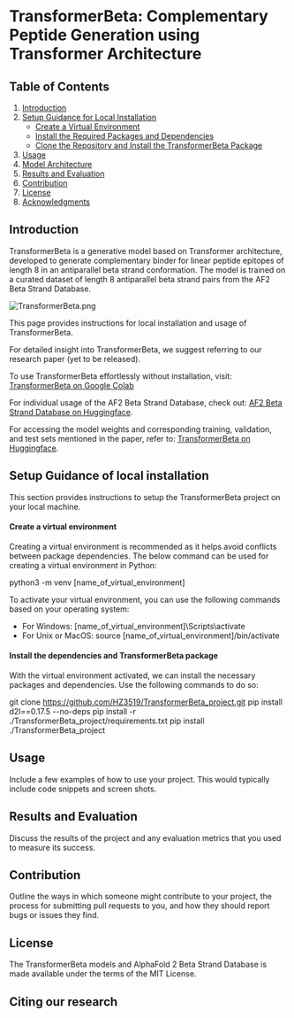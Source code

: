 # TransformerBeta: Complementary Peptide Generation using Transformer Architecture

## Table of Contents
1. [Introduction](#introduction)
2. [Setup Guidance for Local Installation](#setup-guidance-for-local-installation)
    - [Create a Virtual Environment](#create-a-virtual-environment)
    - [Install the Required Packages and Dependencies](#install-the-required-packages-and-dependencies)
    - [Clone the Repository and Install the TransformerBeta Package](#clone-the-repository-and-install-the-transformerbeta-package)
3. [Usage](#usage)
4. [Model Architecture](#model-architecture)
5. [Results and Evaluation](#results-and-evaluation)
6. [Contribution](#contribution)
7. [License](#license)
8. [Acknowledgments](#acknowledgments)

## Introduction

TransformerBeta is a generative model based on Transformer architecture, developed to generate complementary binder for linear peptide epitopes of length 8 in an antiparallel beta strand conformation. The model is trained on a curated dataset of length 8 antiparallel beta strand pairs from the AF2 Beta Strand Database.

![TransformerBeta.png](data:image/png;base64,iVBO)

This page provides instructions for local installation and usage of TransformerBeta.

For detailed insight into TransformerBeta, we suggest referring to our research paper (yet to be released). 

To use TransformerBeta effortlessly without installation, visit: [TransformerBeta on Google Colab](https://colab.research.google.com/github/HZ3519/TransformerBeta/blob/main/notebooks/peptide_design_colab.ipynb)

For individual usage of the AF2 Beta Strand Database, check out: [AF2 Beta Strand Database on Huggingface](https://huggingface.co/datasets/hz3519/AF2_Beta_Strand_Database/tree/main).

For accessing the model weights and corresponding training, validation, and test sets mentioned in the paper, refer to: [TransformerBeta on Huggingface](https://huggingface.co/hz3519/TransformerBeta).

## Setup Guidance of local installation

This section provides instructions to setup the TransformerBeta project on your local machine.

#### Create a virtual environment

Creating a virtual environment is recommended as it helps avoid conflicts between package dependencies. The below command can be used for creating a virtual environment in Python:

python3 -m venv [name_of_virtual_environment]

To activate your virtual environment, you can use the following commands based on your operating system:

- For Windows: [name_of_virtual_environment]\Scripts\activate
- For Unix or MacOS: source [name_of_virtual_environment]/bin/activate

#### Install the dependencies and TransformerBeta package

With the virtual environment activated, we can install the necessary packages and dependencies. Use the following commands to do so:

git clone https://github.com/HZ3519/TransformerBeta_project.git
pip install d2l==0.17.5 --no-deps
pip install -r ./TransformerBeta_project/requirements.txt
pip install ./TransformerBeta_project

## Usage
Include a few examples of how to use your project. This would typically include code snippets and screen shots.


## Results and Evaluation
Discuss the results of the project and any evaluation metrics that you used to measure its success.

## Contribution
Outline the ways in which someone might contribute to your project, the process for submitting pull requests to you, and how they should report bugs or issues they find.

## License

The TransformerBeta models and AlphaFold 2 Beta Strand Database is made available under the terms of the MIT License.

## Citing our research

